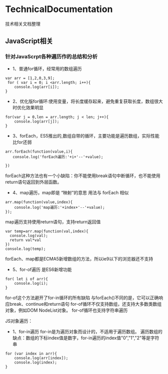 # TechnicalDocumentation
技术相关文档整理

## JavaScript相关
### 针对JavaScrpt各种遍历作的总结和分析

* 1、普通for循环，经常用的数组遍历
```JavaScrpt
var arr = [1,2,0,3,9];
 for ( var i = 0; i <arr.length; i++){
    console.log(arr[i]);
}
```

* 2、优化版for循环:使用变量，将长度缓存起来，避免重复获取长度，数组很大时优化效果明显
```JavaScrpt
for(var j = 0,len = arr.length; j < len; j++){
    console.log(arr[j]);
}
```

* 3、forEach，ES5推出的,数组自带的循环，主要功能是遍历数组，实际性能比for还弱
```JavaScrpt
arr.forEach(function(value,i){
　　console.log('forEach遍历:'+i+'--'+value);

})
```
forEach这种方法也有一个小缺陷：你不能使用break语句中断循环，也不能使用return语句返回到外层函数。

* 4、map遍历，map即是 “映射”的意思 用法与 forEach 相似
```JavaScrpt
arr.map(function(value,index){
    console.log('map遍历:'+index+'--'+value);
});
```
map遍历支持使用return语句，支持return返回值
```JavaScrpt
var temp=arr.map(function(val,index){
  console.log(val);  
  return val*val           
})
console.log(temp);  
```
forEach、map都是ECMA5新增数组的方法，所以ie9以下的浏览器还不支持

* 5、for-of遍历 是ES6新增功能
```JavaScrpt
for( let i of arr){
    console.log(i);
}
```
for-of这个方法避开了for-in循环的所有缺陷
与forEach()不同的是，它可以正确响应break、continue和return语句 
for-of循环不仅支持数组，还支持大多数类数组对象，例如DOM NodeList对象。
for-of循环也支持字符串遍历

JS对象遍历：
* 1、for-in遍历
for-in是为遍历对象而设计的，不适用于遍历数组。
遍历数组的缺点：数组的下标index值是数字，for-in遍历的index值"0","1","2"等是字符串
```JavaScrpt
for (var index in arr){
    console.log(arr[index]);
    console.log(index);
}
```

